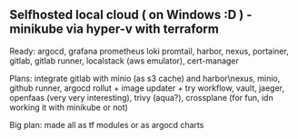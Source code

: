 ## Selfhosted local cloud ( on Windows :D ) - minikube via hyper-v with terraform
Ready:
argocd,
grafana prometheus loki promtail,
harbor,
nexus,
portainer,
gitlab,
gitlab runner,
localstack (aws emulator),
cert-manager

Plans: 
integrate gitlab with minio (as s3 cache) and harbor\nexus,
minio,
github runner,
argocd rollut + image updater + try workflow,
vault,
jaeger,
openfaas (very very interesting),
trivy (aqua?),
crossplane (for fun, idn working it with minikube or not)

Big plan: 
made all as tf modules or as argocd charts